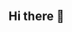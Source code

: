 ## Hi there 👋

<!--
**cycysnts/cycysnts** is a ✨ _special_ ✨ repository because its `README.md` (this file) appears on your GitHub profile.

- 😄 Pronouns: elu/delu
- age: 12
Boas vindas ao meu perfil 💙💙
Meu nome é Pedro

Estou estudando na Alura
Estou me desenvolvendo na linguagem JavaScript
Utilizo esse espaço para minha organização e compartilhamento dos meu projetos desenvolvidos
Você pode entrar em contato comigo 📫
alurastartestudante@email.com

@alurastartestudante

![https://images.app.goo.gl/CMN8VhgDcLizJDHM9]
